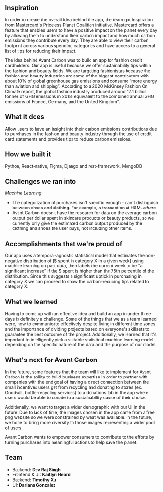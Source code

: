 ## Inspiration
In order to create the overall idea behind the app, the team got inspiration from Mastercard's Priceless Planet Coalition initiative.  Mastercard offers a feature that enables users to have a positive impact on the planet every day by allowing them to understand their carbon impact and how much carbon emissions they contribute every day.  They are able to view their carbon footprint across various spending categories and have access to a general list of tips for reducing their impact.  

The idea behind Avant Carbon was to build an app for fashion credit cardholders.  Our app is useful because we offer sustainability tips within the fashion and beauty fields.  We are targeting fashionistas because the fashion and beauty industries are some of the biggest contributors with about 10% of global greenhouse gas emissions and consume “more energy than aviation and shipping”.   According to a 2020 McKinsey Fashion On Climate report, the global fashion industry produced around "2.1 billion tonnes of GHG emissions in 2018; equivalent to the combined annual GHG emissions of France, Germany, and the United Kingdom".

## What it does
Allow users to have an insight into their carbon emissions contributions due to purchases in the fashion and beauty industry through the use of credit card statements and provides tips to reduce carbon emissions.

## How we built it
Python, React-native, Figma, Django and rest-framework, MongoDB

## Challenges we ran into
*Machine Learning*
- The categorization of purchases isn't specific enough - can't distinguish between shoes and clothing. For example, a transaction at H&M.
*others*
- Avant Carbon doesn't have the research for data on the average carbon output per dollar spent in skincare products or beauty products, so we currently only give the estimated carbon output produced by the clothing and shoes the user buys, not including other items.

## Accomplishments that we're proud of
Our app uses a temporal-agnostic statistical model that estimates the non-negative distribution of [$ spent in category X in a given week] using machine learning on past data, then labels the current week to be "a significant increase" if the $ spent is higher than the 75th percentile of the distribution. Since this suggests a significant uptick in purchasing in category X we can proceed to show the carbon-reducing tips related to category X.

## What we learned
Having to come up with an effective idea and build an app in under three days is definitely a challenge.  Some of the things that we as a team learned were, how to communicate effectively despite living in different time zones and the importance of dividing projects based on everyone's skillsets to guarantee the best outcome of the project. Additionally, we learned that it's important to intelligently pick a suitable statistical machine learning model depending on the specific nature of the data and the purpose of our model.

## What's next for Avant Carbon
In the future, some features that the team will like to implement for Avant Carbon is the ability to build business expertise in order to partner with companies with the end goal of having a direct connection between the small incentives users get from recycling and donating to stores (ex. Goodwill, bottle-recycling services) to a donations tab in the app where users would be able to donate to a sustainability cause of their choice.  

Additionally, we want to target a wider demographic with our UI in the future. Due to lack of time, the images chosen in the app came from a free png website so we were constrained by what was available. In the future, we hope to bring more diversity to those images representing a wider pool of users.

Avant Carbon wants to empower consumers to contribute to the efforts by turning purchases into meaningful actions to help save the planet.

## Team
- Backend: **Dev Raj Singh**
- Frontend & UI: **Kaitlyn Heard**
- Backend: **Timothy Xu**
- UI: **Dariana Gonzalez**
